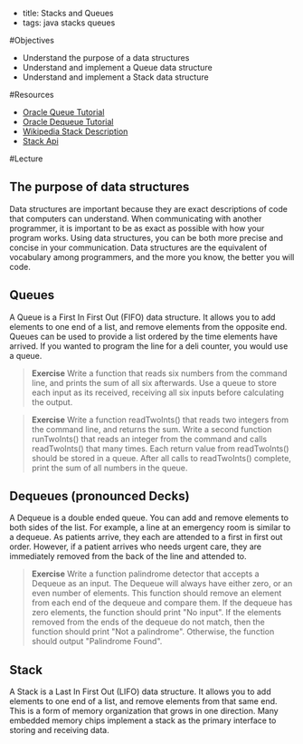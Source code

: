 - title: Stacks and Queues
- tags: java stacks queues

#Objectives
- Understand the purpose of a data structures
- Understand and implement a Queue data structure
- Understand and implement a Stack data structure

#Resources
- [Oracle Queue Tutorial](https://docs.oracle.com/javase/tutorial/collections/interfaces/queue.html)
- [Oracle Dequeue Tutorial](https://docs.oracle.com/javase/tutorial/collections/interfaces/deque.html)
- [Wikipedia Stack Description](https://en.wikipedia.org/wiki/Stack_machine)
- [Stack Api](http://docs.oracle.com/javase/6/docs/api/java/util/Stack.html)

#Lecture

## The purpose of data structures
Data structures are important because they are exact descriptions of code that
computers can understand. When communicating with another programmer, it is
important to be as exact as possible with how your program works. Using data
structures, you can be both more precise and concise in your communication.
Data structures are the equivalent of vocabulary among programmers, and the more
you know, the better you will code.

## Queues
A Queue is a First In First Out (FIFO) data structure. It allows you to add
elements to one end of a list, and remove elements from the opposite end.
Queues can be used to provide a list ordered by the time elements have arrived.
If you wanted to program the line for a deli counter, you would use a queue.

> **Exercise** Write a function that reads six numbers from the command line,
and prints the sum of all six afterwards. Use a queue to store each input as its
received, receiving all six inputs before calculating the output.

> **Exercise** Write a function readTwoInts() that reads two integers from the
command line, and returns the sum. Write a second function runTwoInts() that
reads an integer from the command and calls readTwoInts() that many times. Each
return value from readTwoInts() should be stored in a queue. After all calls to
readTwoInts() complete, print the sum of all numbers in the queue.

## Dequeues (pronounced Decks)
A Dequeue is a double ended queue. You can add and remove elements to both sides
of the list. For example, a line at an emergency room is similar to a dequeue.
As patients arrive, they each are attended to a first in first out order.
However, if a patient arrives who needs urgent care, they are immediately
removed from the back of the line and attended to.

> **Exercise** Write a function palindrome detector that accepts a
Dequeue<Integer> as an input. The Dequeue will always have either zero, or an
even number of elements. This function should remove an element from each end of
the dequeue and compare them. If the dequeue has zero elements, the function
should print "No input". If the elements removed from the ends of the dequeue do
not match, then the function should print "Not a palindrome". Otherwise, the
function should output "Palindrome Found".

## Stack
A Stack is a Last In First Out (LIFO) data structure. It allows you to add
elements to one end of a list, and remove elements from that same end. This is
a form of memory organization that grows in one direction. Many embedded memory
chips implement a stack as the primary interface to storing and receiving data.
